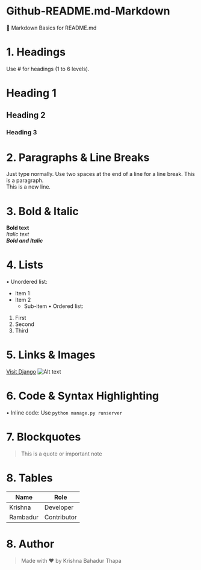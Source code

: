 # Github-README.md-Markdown
🔹 Markdown Basics for README.md
# 1. Headings
Use # for headings (1 to 6 levels).
# Heading 1
## Heading 2
### Heading 3
# 2. Paragraphs & Line Breaks
Just type normally. Use two spaces at the end of a line for a line break.
This is a paragraph.  
This is a new line.
# 3. Bold & Italic
**Bold text**  
*Italic text*  
***Bold and Italic***
# 4. Lists
•	Unordered list:
- Item 1
- Item 2
  - Sub-item
•	Ordered list:
1. First
2. Second
3. Third
# 5. Links & Images
[Visit Django](https://www.djangoproject.com/)
![Alt text](https://example.com/image.png)

# 6. Code & Syntax Highlighting
•	Inline code:
Use `python manage.py runserver`
# 7. Blockquotes
> This is a quote or important note
# 8. Tables
| Name     | Role        |
|----------|-------------|
| Krishna  | Developer   |
| Rambadur | Contributor |
# 8. Author
>Made with ❤️ by Krishna Bahadur Thapa

